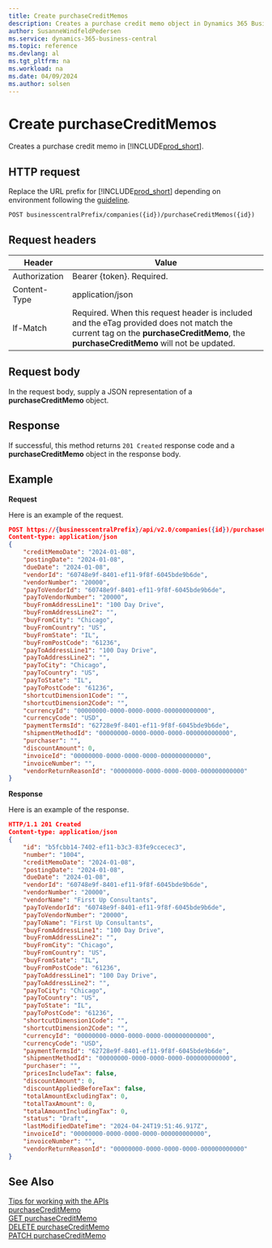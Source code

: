 ```yaml
---
title: Create purchaseCreditMemos
description: Creates a purchase credit memo object in Dynamics 365 Business Central.
author: SusanneWindfeldPedersen
ms.service: dynamics-365-business-central
ms.topic: reference
ms.devlang: al
ms.tgt_pltfrm: na
ms.workload: na
ms.date: 04/09/2024
ms.author: solsen
---
```


<!-- NOTE: This article is an auto-generated stub from the metadata file. -->
<!-- The sections marked with an EDIT_IS_REQUIRED require manual editing. -->
# Create purchaseCreditMemos

Creates a purchase credit memo in [!INCLUDE[prod_short](../../../includes/prod_short.md)].

## HTTP request

Replace the URL prefix for [!INCLUDE[prod_short](../../../includes/prod_short.md)] depending on environment following the [guideline](../../v2.0/endpoints-apis-for-dynamics.md).
<!-- START>EDIT_IS_REQUIRED. There URL for accessing the endpoint might be different or there might be more than one -->
```
POST businesscentralPrefix/companies({id})/purchaseCreditMemos({id})
```
<!-- END>EDIT_IS_REQUIRED -->
## Request headers

|Header|Value|
|------|-----|
|Authorization  |Bearer {token}. Required. |
|Content-Type  |application/json|
|If-Match      |Required. When this request header is included and the eTag provided does not match the current tag on the **purchaseCreditMemo**, the **purchaseCreditMemo** will not be updated. |

## Request body

In the request body, supply a JSON representation of a **purchaseCreditMemo** object.

## Response

If successful, this method returns ```201 Created``` response code and a **purchaseCreditMemo** object in the response body.


## Example

**Request**

Here is an example of the request.
<!-- START>EDIT_IS_REQUIRED. There URL for accessing the endpoint might be different. Fill in the property values -->
```json
POST https://{businesscentralPrefix}/api/v2.0/companies({id})/purchaseCreditMemos({id})
Content-type: application/json
{
    "creditMemoDate": "2024-01-08",
    "postingDate": "2024-01-08",
    "dueDate": "2024-01-08",
    "vendorId": "60748e9f-8401-ef11-9f8f-6045bde9b6de",
    "vendorNumber": "20000",
    "payToVendorId": "60748e9f-8401-ef11-9f8f-6045bde9b6de",
    "payToVendorNumber": "20000",
    "buyFromAddressLine1": "100 Day Drive",
    "buyFromAddressLine2": "",
    "buyFromCity": "Chicago",
    "buyFromCountry": "US",
    "buyFromState": "IL",
    "buyFromPostCode": "61236",
    "payToAddressLine1": "100 Day Drive",
    "payToAddressLine2": "",
    "payToCity": "Chicago",
    "payToCountry": "US",
    "payToState": "IL",
    "payToPostCode": "61236",
    "shortcutDimension1Code": "",
    "shortcutDimension2Code": "",
    "currencyId": "00000000-0000-0000-0000-000000000000",
    "currencyCode": "USD",
    "paymentTermsId": "62728e9f-8401-ef11-9f8f-6045bde9b6de",
    "shipmentMethodId": "00000000-0000-0000-0000-000000000000",
    "purchaser": "",
    "discountAmount": 0,
    "invoiceId": "00000000-0000-0000-0000-000000000000",
    "invoiceNumber": "",
    "vendorReturnReasonId": "00000000-0000-0000-0000-000000000000"
}
```
<!-- END>EDIT_IS_REQUIRED -->
**Response**

Here is an example of the response.
<!-- START>EDIT_IS_REQUIRED. Fill in values for properties -->
```json
HTTP/1.1 201 Created
Content-type: application/json
{
    "id": "b5fcbb14-7402-ef11-b3c3-83fe9ccecec3",
    "number": "1004",
    "creditMemoDate": "2024-01-08",
    "postingDate": "2024-01-08",
    "dueDate": "2024-01-08",
    "vendorId": "60748e9f-8401-ef11-9f8f-6045bde9b6de",
    "vendorNumber": "20000",
    "vendorName": "First Up Consultants",
    "payToVendorId": "60748e9f-8401-ef11-9f8f-6045bde9b6de",
    "payToVendorNumber": "20000",
    "payToName": "First Up Consultants",
    "buyFromAddressLine1": "100 Day Drive",
    "buyFromAddressLine2": "",
    "buyFromCity": "Chicago",
    "buyFromCountry": "US",
    "buyFromState": "IL",
    "buyFromPostCode": "61236",
    "payToAddressLine1": "100 Day Drive",
    "payToAddressLine2": "",
    "payToCity": "Chicago",
    "payToCountry": "US",
    "payToState": "IL",
    "payToPostCode": "61236",
    "shortcutDimension1Code": "",
    "shortcutDimension2Code": "",
    "currencyId": "00000000-0000-0000-0000-000000000000",
    "currencyCode": "USD",
    "paymentTermsId": "62728e9f-8401-ef11-9f8f-6045bde9b6de",
    "shipmentMethodId": "00000000-0000-0000-0000-000000000000",
    "purchaser": "",
    "pricesIncludeTax": false,
    "discountAmount": 0,
    "discountAppliedBeforeTax": false,
    "totalAmountExcludingTax": 0,
    "totalTaxAmount": 0,
    "totalAmountIncludingTax": 0,
    "status": "Draft",
    "lastModifiedDateTime": "2024-04-24T19:51:46.917Z",
    "invoiceId": "00000000-0000-0000-0000-000000000000",
    "invoiceNumber": "",
    "vendorReturnReasonId": "00000000-0000-0000-0000-000000000000"
}
```
<!-- END>EDIT_IS_REQUIRED -->
## See Also

[Tips for working with the APIs](/dynamics365/business-central/dev-itpro/developer/devenv-connect-apps-tips)  
[purchaseCreditMemo](../resources/dynamics_purchaseCreditMemo.md)  
[GET purchaseCreditMemo](dynamics_purchasecreditmemo_get.md)  
[DELETE purchaseCreditMemo](dynamics_purchasecreditmemo_delete.md)  
[PATCH purchaseCreditMemo](dynamics_purchasecreditmemo_update.md)  
